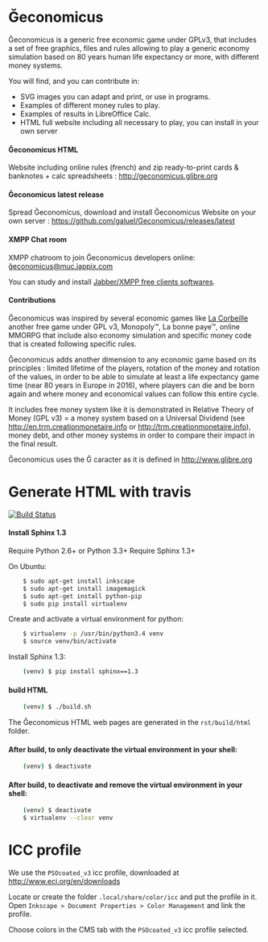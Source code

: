 # Ğeconomicus
Ğeconomicus is a generic free economic game under GPLv3, that includes a set of free graphics, files and rules allowing to play a generic economy simulation based on 80 years human life expectancy or more, with different money systems.

You will find, and you can contribute in:

- SVG images you can adapt and print, or use in programs.
- Examples of different money rules to play.
- Examples of results in LibreOffice Calc.
- HTML full website including all necessary to play, you can install in your own server

#### Ğeconomicus HTML

Website including online rules (french) and zip ready-to-print cards & banknotes + calc spreadsheets : http://geconomicus.glibre.org

#### Ğeconomicus latest release

Spread Ğeconomicus, download and install Ğeconomicus Website on your own server : https://github.com/galuel/Geconomicus/releases/latest

#### XMPP Chat room

XMPP chatroom to join Ğeconomicus developers online: ğeconomicus@muc.jappix.com

You can study and install [Jabber/XMPP free clients softwares](http://xmpp.org/software/clients.html).

#### Contributions

Ğeconomicus was inspired by several economic games like [La Corbeille](https://github.com/Valeureux/LaCorbeille-Trading-Floor) another free game under GPL v3, Monopoly™, La bonne paye™, online MMORPG that include also economy simulation and specific money code that is created following specific rules.

Ğeconomicus adds another dimension to any economic game based on its principles : limited lifetime of the players, rotation of the money and rotation of the values, in order to be able to simulate at least a life expectancy game time (near 80 years in Europe in 2016), where players can die and be born again and where money and economical values can follow this entire cycle.

It includes free money system like it is demonstrated in Relative Theory of Money (GPL v3) = a money system based on a Universal Dividend (see http://en.trm.creationmonetaire.info or http://trm.creationmonetaire.info), money debt, and other money systems in order to compare their impact in the final result.

Ğeconomicus uses the Ğ caracter as it is defined in http://www.glibre.org

# Generate HTML with travis

[![Build Status](https://travis-ci.org/vtexier/Geconomicus.svg?branch=dev)](https://travis-ci.org/vtexier/Geconomicus)

#### Install Sphinx 1.3

Require Python 2.6+ or Python 3.3+
Require Sphinx 1.3+

On Ubuntu:

```bash
    $ sudo apt-get install inkscape
    $ sudo apt-get install imagemagick
    $ sudo apt-get install python-pip
    $ sudo pip install virtualenv
```
Create and activate a virtual environment for python:

```bash
    $ virtualenv -p /usr/bin/python3.4 venv
    $ source venv/bin/activate
```

Install Sphinx 1.3:

```bash
    (venv) $ pip install sphinx==1.3
```

#### build HTML

```bash
    (venv) $ ./build.sh
```

The Ğeconomicus HTML web pages are generated in the `rst/build/html` folder.

#### After build, to  only deactivate the virtual environment in your shell:

```bash
    (venv) $ deactivate
```

#### After build, to deactivate and remove the virtual environment in your shell:

```bash
    (venv) $ deactivate
    $ virtualenv --clear venv
```

# ICC profile

We use the `PSOcoated_v3` icc profile, downloaded at http://www.eci.org/en/downloads

Locate or create the folder `.local/share/color/icc` and put the profile in it.
Open `Inkscape > Document Properties > Color Management` and link the profile.

Choose colors in the CMS tab with the `PSOcoated_v3` icc profile selected.
